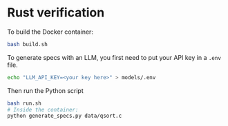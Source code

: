 # Rust verification

To build the Docker container:

```sh
bash build.sh
```

To generate specs with an LLM, you first need to put your API key in a `.env` file.

```sh
echo "LLM_API_KEY=<your key here>" > models/.env
```

Then run the Python script

```sh
bash run.sh
# Inside the container:
python generate_specs.py data/qsort.c
```
